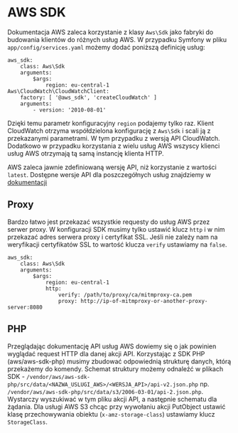# AWS SDK

Dokumentacja AWS zaleca korzystanie z klasy `Aws\Sdk` jako fabryki do budowania klientów do różnych usług AWS.
W przypadku Symfony w pliku `app/config/services.yaml` możemy dodać poniższą definicję usług:

```
aws_sdk:
    class: Aws\Sdk
    arguments:
        $args:
            region: eu-central-1
Aws\CloudWatch\CloudWatchClient:
    factory: [ '@aws_sdk', 'createCloudWatch' ]
    arguments:
        - version: '2010-08-01'

```

Dzięki temu parametr konfiguracyjny `region` podajemy tylko raz.
Klient CloudWatch otrzyma współdzielona konfigurację z `Aws\Sdk` i scali ją z przekazanymi parametrami.
W tym przypadku z wersją API CloudWatch.
Dodatkowo w przypadku korzystania z wielu usług AWS wszyscy klienci usług AWS otrzymają tą samą instancję klienta HTTP.

AWS zaleca jawnie zdefiniowaną wersję API, niż korzystanie z wartości `latest`.
Dostępne wersje API dla poszczegółnych usług znajdziemy w [dokumentacji](https://docs.aws.amazon.com/aws-sdk-php/v3/api/index.html)


## Proxy

Bardzo łatwo jest przekazać wszystkie requesty do usług AWS przez serwer proxy.
W konfiguracji SDK musimy tylko ustawić klucz `http` i w nim przekazać adres serwera proxy i certyfikat SSL.
Jeśli nie zależy nam na weryfikacji certyfikatów SSL to wartość klucza `verify` ustawiamy na `false`.

```
aws_sdk:
    class: Aws\Sdk
    arguments:
        $args:
            region: eu-central-1
            http:
                verify: /path/to/proxy/ca/mitmproxy-ca.pem
                proxy: http://ip-of-mitmproxy-or-another-proxy-server:8080
```

## PHP

Przeglądając dokumentację API usług AWS dowiemy się o jak powinien wyglądać request HTTP dla danej akcji API.
Korzystając z SDK PHP (aws/aws-sdk-php) musimy zbudować odpowiednią strukturę danych, którą przekażemy do komendy.
Schemat struktury możemy odnaleźć w plikach SDK - `/vendor/aws/aws-sdk-php/src/data/<NAZWA_USLUGI_AWS>/<WERSJA_API>/api-v2.json.php` np. `/vendor/aws/aws-sdk-php/src/data/s3/2006-03-01/api-2.json.php`.
Wystarczy wyszukiwać w tym pliku akcji API, a następnie schematu dla żądania. Dla usługi AWS S3 chcąc przy wywołaniu akcji PutObject ustawić klasę przechowywania obiektu (`x-amz-storage-class`) ustawiamy klucz `StorageClass`.
